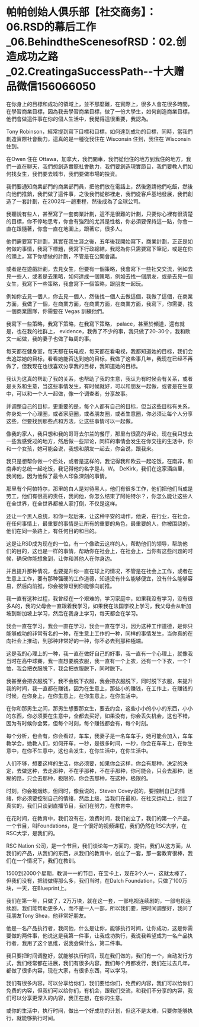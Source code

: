 # 帕帕创始人俱乐部【社交商务】：06.RSD的幕后工作_06.BehindtheScenesofRSD：02.创造成功之路_02.CreatingaSuccessPath--十大赠品微信156066050

在你身上的目標和成功的領域上，並不那麼難，在實際上，很多人會花很多時間，在學習商業目標，因為我去學習商業目標，做了一份大學生，如何創造商業目標，他們會做這件事在你的個人生活中，我覺得這很重要，我認為。

Tony Robinson，經常提到寫下目標和目標，如何達到成功的目標，同時，當我們創造實際社會動力，這真的是一種從我住在 Wisconsin 住到，我住在 Wisconsin 住到。

在Owen 住在 Ottawa，加拿大，我們開車，我們從他住的地方到我住的地方，我們一直在聊天，我們想創造實際社會動力，我們要創造現實節目，我們要教人們如何找女生，我們要去城市，我們要做市場的投資。

我們要通知商業部門的商業部門員，把他們放在電話上，然後邀請他們吃飯，然後向他們推銷，我們做了這件事，之後我們從那裡走，我們從客戶基地發展，我們創造了一套計劃，在2002年一趟車程，然後成為了全球公司。

我聽說有些人，甚至寫了一套商業計劃，這不是很難的計劃，只要你心裡有很清楚的目標，你不停地思考，你會有強烈的尤其是性格，你必須要保持這一點，你會一直在跟隨著，你會一直在地圖上，跟著它，很多人。

他們需要寫下計劃，其實在我生涯之後，五年後我開始寫下，商業計劃，正正是如何做的事情，我寫下標題，我寫下行政總結，我認為你只需要寫下筆記，或是在你的頭上，寫下你想做的計劃，不管是在公開會議。

或者是在遊戲計劃，去見女生，但要有一個策略，我會寫下一些社交交流，例如去見一些人，或者是去策略，如何達成一個策略，例如去找一個朋友，或是去見一個女生，我寫下一些策略，我會寫下一個策略，跟朋友一起玩。

例如你去見一個人，你去見一個人，然後找一個人去做這個，我做了這個，在商業方面，我做了一個，在商業方面，在商業方面，在商業方面，我寫下，你需要，找一個商業團隊，你需要在 Vegas 訓練他們。

我寫下一些策略，我寫下策略，在我寫下策略， palace，甚至於頻道，還有就是，也在我的社群上， evidence，我做了不少的事，我只做了20-30个，我和欧文一起做，我的妻子也做了每周的事。

每天都在健身室，每天都在玩电视，每天都在看电视，我都知道她的目标，我们会去追踪她的目标，看看她能否达到她的目标，我做了这些事几年，我现在已经不再做了，但我现在也很喜欢分享我的目标，我知道她的目标。

我认为这真的帮助了我的关系，也帮助了我的生意，我认为有时候会有关系，或者是关系和生意，当这些事情发生，有时候就好，可以和朋友一起做，或者是在生意中，可以和一个人一起做，像一个调查者，分享故事。

并调整自己的目标，更重要的是，每个人都有自己的目标，但当这些目标有关系，你身处一个心理圈，或者家庭圈，或者朋友圈，或者生意圈，你必须让每个人分享这些，但要找到那些点和方法，让这些事情可以一起做。

像我的家人，我只想和我的哥哥去尔兰的餐厅，那里有很高的评论，现在我只想去一些我感受过的地方，然后做一些辩论，同样的事情会发生在你交往的生活中，你和一个女孩，她可能会说，我想和朋友一起去，你会说，跟我来。

我只是想帮你做一个后处，或者是这样的，我记得我和欧云一起吃饭，在南非，和南非的总统一起吃饭，我记得他的名字是J。W。 DeKirk，我们在这家酒店里，我问他，因为他做了最令人印象深刻的事情。

那里有个阿帕特尔，那里的白人是对待黑人，他们有很多工作，他们把他们当成是劳工，他们有很高的责任，我问他，你怎么结束了阿帕特尔？，你怎么能让这些人在全世界，在全世界都被人家打倒，不仅是这样。

还让一个黑人总统，和你一起后来，让这种平安的动作，他说，在行业，在社会，在任何事情上，最重要的事情是让所有的重要的角色，最重要的人，你被围绕的，他们在同一条路上，有任何目的和目的。

这是让RSD成为现在的一位，有一个像欧云这样的人，帮助他们的领导，帮助他们的目的，这也是一样的事情，帮助你在社会上，在社会上，当你有这些问题的时候，确保你能想象到，让你和其他人在你身边。

并且提升那种情况，也要提升你一直在球上的情况，不管是在社会上工作，或者在生意上工作，要有那种强硬的工作道德，知道没有什么能够便宜，没有什么能够容易，然后向前推，你会被惊讶到你能够向前推。

我一直有这种过程，我曾经在一个艰难的，学习家庭中，如果我没有学习，没有很多A的，我的父母会一直跟着我学习，如果我在法国学校上学习，我父母会从新加坡到新加坡上学习，然后在我身上学习，每天都会在学习。

我会一直在学习，我会一直在学习，我会一直在学习，因为这种工作道德，是你只能够成功的非常有名的一种，在生意上工作的一种，同样的事情发生，当你真的在向社会上推动，到那种非常好的一种，你不必去到那种極端。

这是我的心理上的一种，我一直在做好自己的好事，我一直有一个心理上，就像我当时在高中球賽，我一直想要脱衣服，我一直有一个上衣，还有一个下衣，一个T恤，我会把衣服脱下，我会把衣服脱下，同时脱下。

我甚至会把衣服脱下，我不会脱下衣服，我会把衣服脱下，同时脱下衣服，来提升我的时间，我一直都在赚钱，因为在生意上，那些小的赚钱，在工作上，在赚钱的时候，在你身上，在你生意上，在你生意上，在你生活中。

在你和那男生之间，那男生想要那女生，要去约会，这些小小的小小的东西，小小的东西，你必须要在生意中，全都去买好，如果没有，你会丢失机会，这也不错，因为有时候你会累，但每个时刻，每个赚钱都会有，每个时刻。

每个分析，也会有，你会看过，车车，我妻子是一名车车手，她可能会加入，车车教学会，她教人们，如何开车，一秒，是很多时间，一秒，你会在车车上，在你生意中，在你不生意中，这也会发生，在你生活中，在你生活中。

人们不够，想要这样的生活，你必须要，如果你会这样，你会有那种，决定的决定，去做这种，去走那种，不在乎那种，不在乎那种，你可能会，只会去那种，迷糊的路，只会去那种，极限的，你会去那种，在这种，极限的。

时刻，你会被烟炼，但同时，像我说的，Steven Covey说的，要控制自己的情绪，你必须要控制自己的情绪，然后上级，当我们在最初，在社交运动上，创立了真实的，我们只谈到直播节目，我们在努力，在教育中。

在花时间，在教育中，我们没有在，浪费时间，我们创立了，我们的第一个产品，一个节目，叫Foundations，是一个很好的视频课程，我们仍然在RSC大学，在RSC大学，是我们的。

RSC Nation 公司，是一个节目，我们谈论每一方面的，提供，我们从这方面，从我们的产品，从我们的东西，从我们的教育中，创立了一套，那一套教育很棒，我们在一个情况下，我们在教训。

1500到2000个星期，教训一一的节目，在宝卡上，现在3个人一，这就太棒了，但我们没有，把钱做得那么多，我们当时，在Dalch Foundation，只做了100万块，一天，在Blueprint上。

我们在第一年，只做了，2万万块，就在这一套，一部电视连续剧的，一部电视连续剧，我们能帮助更多人，而不是一人一部，所以我们要，把时间调整好，我问了我朋友Tony Shea，他非常好朋友。

他是一名产品执行者，我问他，什么是让你，能够执行时间，让你成功，这是你需要做的两件事，他说这是我第一件事，让我成功执行，我说我希望成为一名产品执行者，我用了这个思维，说我会做什么，第二件事。

我只要把时间调整好，就能够执行时间，现在我们做的，我们有一个，自动发行方式，我们经常都在进展，我们有很多内容，我们每个月都发行，我们在过去几年，都做了很多内容，现在大家，有很多东西，可以学习。

我们有很多内容，可以分享给你们，我们要给你们，免费的内容，我们可以给你们免费的内容，但我们可以给你们，有机会，跟我们交流，和我们不分享的内容，我们可以分享更深入的内容，我正在想，在你的生意。

或你的生活中，执行时间，做出一个好成功的计划，但这不是太难，只要你能够执行，就能够执行时间。